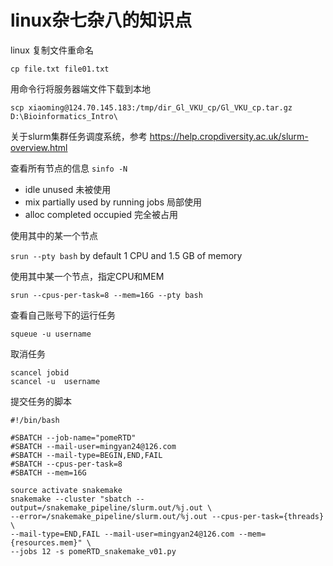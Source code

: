# linux杂七杂八的知识点

linux 复制文件重命名

```
cp file.txt file01.txt
```

用命令行将服务器端文件下载到本地

```
scp xiaoming@124.70.145.183:/tmp/dir_Gl_VKU_cp/Gl_VKU_cp.tar.gz D:\Bioinformatics_Intro\
```


关于slurm集群任务调度系统，参考 https://help.cropdiversity.ac.uk/slurm-overview.html

查看所有节点的信息 `sinfo -N`

- idle unused 未被使用
- mix partially used by running jobs 局部使用
- alloc completed occupied 完全被占用

使用其中的某一个节点

`srun --pty bash` by default 1 CPU and 1.5 GB of memory

使用其中某一个节点，指定CPU和MEM

```
srun --cpus-per-task=8 --mem=16G --pty bash
```

查看自己账号下的运行任务

```
squeue -u username
```

取消任务

```
scancel jobid
scancel -u  username
```

提交任务的脚本

```
#!/bin/bash

#SBATCH --job-name="pomeRTD"
#SBATCH --mail-user=mingyan24@126.com
#SBATCH --mail-type=BEGIN,END,FAIL
#SBATCH --cpus-per-task=8
#SBATCH --mem=16G

source activate snakemake
snakemake --cluster "sbatch --output=/snakemake_pipeline/slurm.out/%j.out \
--error=/snakemake_pipeline/slurm.out/%j.out --cpus-per-task={threads} \
--mail-type=END,FAIL --mail-user=mingyan24@126.com --mem={resources.mem}" \
--jobs 12 -s pomeRTD_snakemake_v01.py

```
